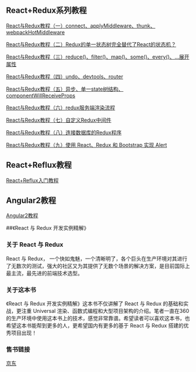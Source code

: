 
## React+Redux系列教程

 [React与Redux教程（一）connect、applyMiddleware、thunk、webpackHotMiddleware](https://lewis617.github.io/2016/01/19/r2-counter/)
 
 [React与Redux教程（二）Redux的单一状态树完全替代了React的状态机？](https://lewis617.github.io/2016/01/20/r2-state/)
 
 [React与Redux教程（三）reduce()、filter()、map()、some()、every()、...展开属性](https://lewis617.github.io/2016/01/21/r2-array/)
 
 [React与Redux教程（四）undo、devtools、router](https://lewis617.github.io/2016/01/26/r2-undo/)

 [React与Redux教程（五）异步、单一state树结构、componentWillReceiveProps](https://lewis617.github.io/2016/01/29/r2-async/)

 [React与Redux教程（六）redux服务端渲染流程](https://lewis617.github.io/2016/01/31/r2-ssr/)

 [React与Redux教程（七）自定义Redux中间件](https://lewis617.github.io/2016/02/02/r2-middleware/)

 [React与Redux教程（八）连接数据库的Redux程序](https://lewis617.github.io/2016/02/03/r2-database/)

 [React与Redux教程（九）使用 React、Redux 和 Bootstrap 实现 Alert](https://lewis617.github.io/2016/11/16/r2-bs-alert/)

## React+Reflux教程

[React+Reflux入门教程](https://lewis617.github.io/2016/01/13/react-reflux/)

## Angular2教程

[Angular2教程](https://github.com/lewis617/angular2-tutorial)

##《React 与 Redux 开发实例精解》

### 关于 React 与 Redux

React 与 Redux， 一个快如鬼魅，一个清晰明了，各个巨头在生产环境对其进行了无数次的测试，强大的社区又为其提供了无数个场景的解决方案，是目前国际上最主流，最先进的前端技术选型。

### 关于这本书

《React 与 Redux 开发实例精解》这本书不仅讲解了 React 与 Redux 的基础和实战，更注重 Universal 渲染、函数式编程和大型项目架构的介绍。笔者一直在360的生产环境中使用这本书上的技术，感觉非常靠谱。希望读者可以喜欢这本书，也希望这本书能帮到更多的人，更希望国内有更多的基于 React 与 Redux 搭建的优秀项目出现！

### 售书链接

[京东](https://item.jd.com/12010463.html)
